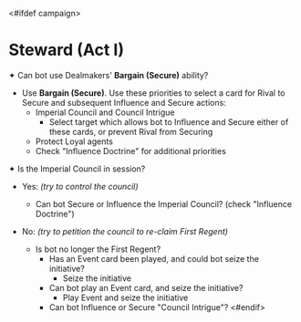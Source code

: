 <#ifdef campaign>
# Steward (Act I)

✦ Can bot use Dealmakers' **Bargain (Secure)** ability?

- Use **Bargain (Secure)**. Use these priorities to select a card for Rival to Secure and subsequent Influence and Secure actions:
	- Imperial Council and Council Intrigue
		- Select target which allows bot to Influence and Secure either of these cards, or prevent Rival from Securing
	- Protect Loyal agents
	- Check "Influence Doctrine" for additional priorities

✦ Is the Imperial Council in session?

- Yes: *(try to control the council)*
	- Can bot Secure or Influence the Imperial Council? (check "Influence Doctrine")

- No: *(try to petition the council to re-claim First Regent)*
	- Is bot no longer the First Regent?
		- Has an Event card been played, and could bot seize the initiative?
			- Seize the initiative
		- Can bot play an Event card, and seize the initiative?
			- Play Event and seize the initiative
		- Can bot Influence or Secure "Council Intrigue"?
<#endif>